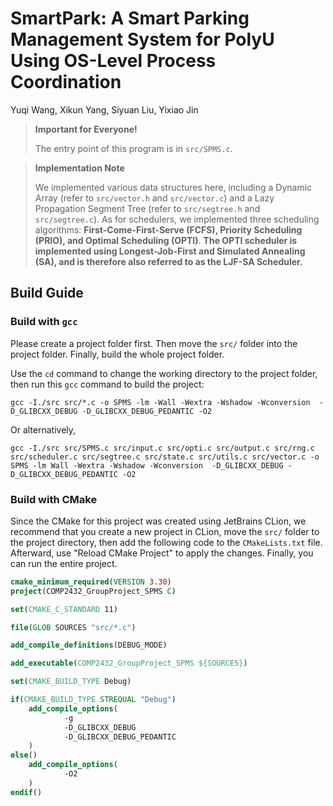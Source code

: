 # SmartPark: A Smart Parking Management System for PolyU Using OS-Level Process Coordination

Yuqi Wang, Xikun Yang, Siyuan Liu, Yixiao Jin

> **Important for Everyone!**
> 
> The entry point of this program is in `src/SPMS.c`.

> **Implementation Note**
> 
> We implemented various data structures here, including a Dynamic Array (refer to `src/vector.h` and `src/vector.c`) and a Lazy Propagation Segment Tree (refer to `src/segtree.h` and `src/segtree.c`). As for schedulers, we implemented three scheduling algorithms: **First-Come-First-Serve (FCFS), Priority Scheduling (PRIO), and Optimal Scheduling (OPTI)**. **The OPTI scheduler is implemented using Longest-Job-First and Simulated Annealing (SA), and is therefore also referred to as the LJF-SA Scheduler.**

## Build Guide

### Build with `gcc`
Please create a project folder first. Then move the `src/` folder into the project folder. Finally, build the whole project folder. 

Use the `cd` command to change the working directory to the project folder, then run this `gcc` command to build the project:
```shell
gcc -I./src src/*.c -o SPMS -lm -Wall -Wextra -Wshadow -Wconversion  -D_GLIBCXX_DEBUG -D_GLIBCXX_DEBUG_PEDANTIC -O2
```

Or alternatively,

```shell
gcc -I./src src/SPMS.c src/input.c src/opti.c src/output.c src/rng.c src/scheduler.c src/segtree.c src/state.c src/utils.c src/vector.c -o SPMS -lm Wall -Wextra -Wshadow -Wconversion  -D_GLIBCXX_DEBUG -D_GLIBCXX_DEBUG_PEDANTIC -O2
```

### Build with CMake

Since the CMake for this project was created using JetBrains CLion, we recommend that you create a new project in CLion, move the `src/` folder to the project directory, then add the following code to the `CMakeLists.txt` file. Afterward, use "Reload CMake Project" to apply the changes. Finally, you can run the entire project.

```CMake
cmake_minimum_required(VERSION 3.30)
project(COMP2432_GroupProject_SPMS C)

set(CMAKE_C_STANDARD 11)

file(GLOB SOURCES "src/*.c")

add_compile_definitions(DEBUG_MODE)

add_executable(COMP2432_GroupProject_SPMS ${SOURCES})

set(CMAKE_BUILD_TYPE Debug)

if(CMAKE_BUILD_TYPE STREQUAL "Debug")
    add_compile_options(
            -g
            -D_GLIBCXX_DEBUG
            -D_GLIBCXX_DEBUG_PEDANTIC
    )
else()
    add_compile_options(
            -O2
    )
endif()
```
